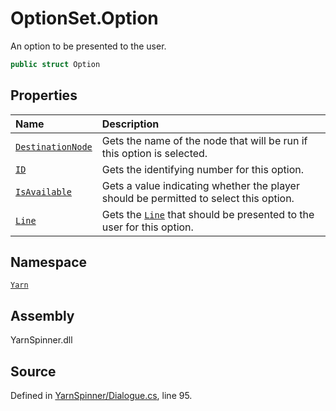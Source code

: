 # OptionSet.Option

An option to be presented to the user.

```csharp
public struct Option
```

## Properties

| Name | Description |
| :--- | :--- |
| [`DestinationNode`](optionset.option.destinationnode.md) | Gets the name of the node that will be run if this option is selected. |
| [`ID`](optionset.option.id.md) | Gets the identifying number for this option. |
| [`IsAvailable`](optionset.option.isavailable.md) | Gets a value indicating whether the player should be permitted to select this option. |
| [`Line`](optionset.option.line.md) | Gets the [`Line`](optionset.option.line.md) that should be presented to the user for this option. |

## Namespace

[`Yarn`](../)

## Assembly

YarnSpinner.dll

## Source

Defined in [YarnSpinner/Dialogue.cs](https://github.com/YarnSpinnerTool/YarnSpinner//blob/develop/YarnSpinner/Dialogue.cs#L95), line 95.

